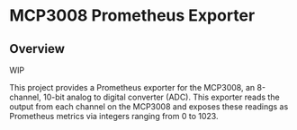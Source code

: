 # MCP3008 Prometheus Exporter

## Overview

WIP

This project provides a Prometheus exporter for the MCP3008, an 8-channel, 10-bit analog to digital converter (ADC). This exporter reads the output from each channel on the MCP3008 and exposes these readings as Prometheus metrics via integers ranging from 0 to 1023.